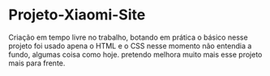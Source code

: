 # Projeto-Xiaomi-Site
Criação em tempo livre no trabalho, botando em prática o básico
nesse projeto foi usado apena o HTML e o CSS nesse momento não entendia a fundo, algumas coisa como hoje.
pretendo melhora muito mais esse projeto mais para frente. 
